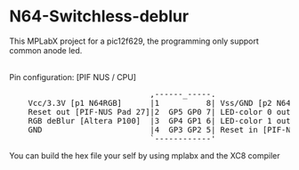 # N64-Switchless-deblur

This MPLabX project for a pic12f629, the programming only support common anode led.<br><br>

Pin configuration: [PIF NUS / CPU]<br>
<pre>
                              ,------_-----.
    Vcc/3.3V [p1 N64RGB]      |1          8| Vss/GND [p2 N64RGB] 
    Reset out [PIF-NUS Pad 27]|2  GP5 GP0 7| LED-color 0 out (red)
    RGB deBlur [Altera P100]  |3  GP4 GP1 6| LED-color 1 out (green) 
    GND                       |4  GP3 GP2 5| Reset in [PIF-NUS Pad 27]
                              `------------'
</pre>

You can build the hex file your self by using mplabx and the XC8 compiler

